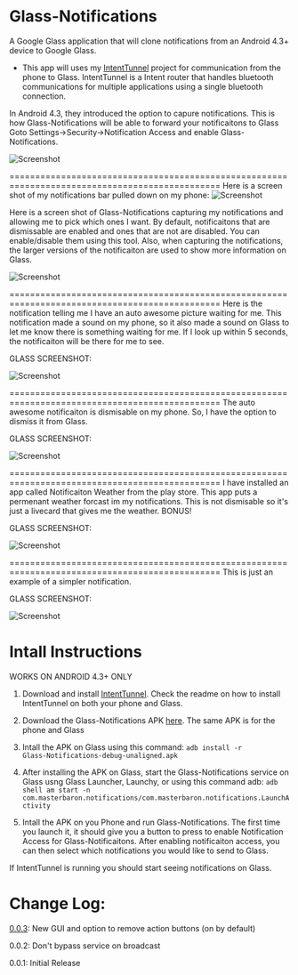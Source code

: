 Glass-Notifications
===================
A Google Glass application that will clone notifications from an Android 4.3+ device to Google Glass.  

* This app will uses my [IntentTunnel](https://github.com/TheMasterBaron/Glass-IntentTunnel/) project for communication from the phone to Glass.  IntentTunnel is a Intent router that handles bluetooth communications for multiple applications using a single bluetooth connection.

In Android 4.3, they introduced the option to capure notifications.  This is how Glass-Notifications will be able to forward your notificaitons to Glass
Goto Settings->Security->Notification Access and enable Glass-Notifications.

![Screenshot](https://github.com/TheMasterBaron/Glass-Notifications/blob/master/screenshots/phone-notification-access.png?raw=true)

===============================================================================================
Here is a screen shot of my notifications bar pulled down on my phone:
![Screenshot](https://github.com/TheMasterBaron/Glass-Notifications/blob/master/screenshots/phone-notifications.png?raw=true)

Here is a screen shot of Glass-Notifications capturing my notifications and allowing me to pick which ones I want.  By default, notificaitons that are dismissable are enabled and ones that are not are disabled.  You can enable/disable them using this tool.  Also, when capturing the notifications, the larger versions of the notificaiton are used to show more information on Glass.

![Screenshot](https://github.com/TheMasterBaron/Glass-Notifications/blob/master/screenshots/phone-captured-notifications.png?raw=true)

===============================================================================================
Here is the notification telling me I have an auto awesome picture waiting for me.  This notification made a sound on my phone, so it also made a sound on Glass to let me know there is something waiting for me.  If I look up within 5 seconds, the notificaiton will be there for me to see.

GLASS SCREENSHOT:

![Screenshot](https://github.com/TheMasterBaron/Glass-Notifications/blob/master/screenshots/glass-autoawesome.png?raw=true)

===============================================================================================
The auto awesome notificaiton is dismisable on my phone.  So, I have the option to dismiss it from Glass.

GLASS SCREENSHOT:

![Screenshot](https://github.com/TheMasterBaron/Glass-Notifications/blob/master/screenshots/glass-autoawesome-dismiss.png?raw=true)

===============================================================================================
I have installed an app called Notificaiton Weather from the play store.  This app puts a permenant weather forcast im my notifications.  This is not dismisable so it's just a livecard that gives me the weather. BONUS!

GLASS SCREENSHOT:

![Screenshot](https://github.com/TheMasterBaron/Glass-Notifications/blob/master/screenshots/glass-weather.png?raw=true)

===============================================================================================
This is just an example of a simpler notification.

GLASS SCREENSHOT:

![Screenshot](https://github.com/TheMasterBaron/Glass-Notifications/blob/master/screenshots/glass-small.png?raw=true)




Intall Instructions
===================
WORKS ON ANDROID 4.3+ ONLY

1. Download and install [IntentTunnel](https://github.com/TheMasterBaron/Glass-IntentTunnel/).  Check the readme on how to install IntentTunnel on both your phone and Glass.

2. Download the Glass-Notifications APK [here](https://github.com/TheMasterBaron/Glass-Notifications/blob/master/apk/Glass-Notifications-debug-unaligned-0.0.3.apk?raw=true).  The same APK is for the phone and Glass

3. Intall the APK on Glass using this command:
<code>adb install -r Glass-Notifications-debug-unaligned.apk</code>

4. After installing the APK on Glass, start the Glass-Notifications service on Glass usng Glass Launcher, Launchy, or using this command adb:
<code>adb shell am start -n com.masterbaron.notifications/com.masterbaron.notifications.LaunchActivity</code>

5. Intall the APK on you Phone and run Glass-Notifications.  The first time you launch it, it should give you a button to press to enable Notification Access for Glass-Notificaitons.  After enabling notificaiton access, you can then select which notifications you would like to send to Glass.

If IntentTunnel is running you should start seeing notifications on Glass.

Change Log:
===========
[0.0.3](https://github.com/TheMasterBaron/Glass-Notifications/blob/master/apk/Glass-Notifications-debug-unaligned-0.0.3.apk?raw=true): New GUI and option to remove action buttons (on by default)

0.0.2: Don't bypass service on broadcast

0.0.1: Initial Release
